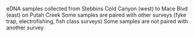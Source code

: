 eDNA samples collected from Stebbins Cold Canyon (west) to Mace Blvd (east) on Putah Creek
Some samples are paired with other surveys (fyke trap, electrofishing, fish class surveys)
Some samples are not paired with another survey
